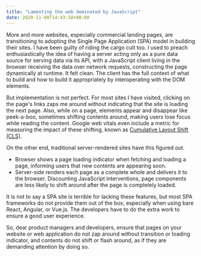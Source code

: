 ```yaml
---
title: "Lamenting the web dominated by JavaScript"
date: 2020-11-08T14:43:58+08:00
---
```

More and more websites, especially commercial landing pages, are transitioning to adopting the Single Page Application (SPA) model in building their sites. I have been guilty of riding the cargo cult too. I used to preach enthusiastically the idea of having a server acting only as a pure data source for serving data via its API, with a JavaScript client living in the browser receiving the data over network requests, constructing the page dynamically at runtime. It felt clean. The client has the full context of what to build and how to build it appropriately by interoperating with the DOM elements.

But implementation is not perfect. For most sites I have visited, clicking on the page's links zaps me around without indicating that the site is loading the next page. Also, while on a page, elements appear and disappear like peek-a-boo, sometimes shifting contents around, making users lose focus while reading the content. Google web vitals even include a metric for measuring the impact of these shifting, known as [Cumulative Layout Shift (CLS)](https://web.dev/cls/).

On the other end, traditional server-rendered sites have this figured out.

  - Browser shows a page loading indicator when fetching and loading a page, informing users that new contents are appearing soon.
  - Server-side renders each page as a complete whole and delivers it to the browser. Discounting JavaScript interventions, page components are less likely to shift around after the page is completely loaded.

It is not to say a SPA site is terrible for lacking these features, but most SPA frameworks do not provide them out of the box, especially when using bare React, Angular, or Vue.js. The developers have to do the extra work to ensure a good user experience.

So, dear product managers and developers, ensure that pages on your website or web application do not zap around without transition or loading indicator, and contents do not shift or flash around, as if they are demanding attention by doing so.
